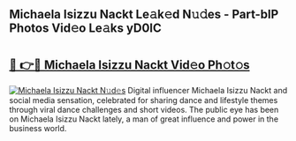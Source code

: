## Michaela Isizzu Nackt Le𝚊k𝚎d N𝚞𝚍es - Part-blP Photos Vid𝚎o Le𝚊ks yD0IC

# <h2><a href="http://fbap9mh.evod.top/?m=Michaela+Isizzu+Nackt">🔗 👉🔴 Michaela Isizzu Nackt Vid𝚎o Ph𝚘t𝚘s</a></h2>

[![Michaela Isizzu Nackt N𝚞d𝚎s](https://i.imgur.com/8V9OHl7.gif)](http://fbap9mh.evod.top/?m=Michaela+Isizzu+Nackt)
Digital influencer Michaela Isizzu Nackt and social media sensation, celebrated for sharing dance and lifestyle themes through viral dance challenges and short videos. The public eye has been on Michaela Isizzu Nackt lately, a man of great influence and power in the business world. 
